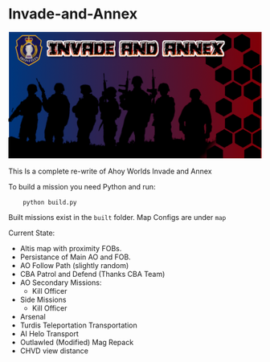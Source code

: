 # Invade-and-Annex
![](ingame_logo.png)

This Is a complete re-write of Ahoy Worlds Invade and Annex 

To build a mission you need Python and run:

        python build.py

Built missions exist in the `built` folder.
Map Configs are under `map`

Current State: 
* Altis map with proximity FOBs.
* Persistance of Main AO and FOB.
* AO Follow Path (slightly random)
* CBA Patrol and Defend (Thanks CBA Team)
* AO Secondary Missions:
    * Kill Officer 
* Side Missions
    * Kill Officer
* Arsenal
* Turdis Teleportation Transportation
* AI Helo Transport
* Outlawled (Modified) Mag Repack
* CHVD view distance